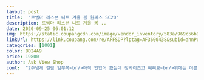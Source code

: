 ```yaml
---
layout: post 
title:  "르엠마 리스본 니트 겨울 봄 원피스 SC20" 
description: 르엠마 리스본 니트 겨울 봄 ..
date: 2020-09-25 06:01:12 
img: https://static.coupangcdn.com/image/vendor_inventory/583a/969c56b9abb149f6dfee6299768d69c61a705884a47f53afc801f06f96c1.png 
linkUrl: https://link.coupang.com/re/AFFSDP?lptag=AF3600438&subid=ahnPublicAsk&pageKey=307928959&itemId=970930135&vendorItemId=71301055634&traceid=V0-113-bb9cddc6ad4565de 
categories: [1001] 
color: BD24A9 
price: 19800 
author: Ask View Shop 
cont:  "2주넘게 걸림 임부복<br/>아직 안입어 봤는데 정사이즈고 예뻐요<br/>위에는 이쁜데치마쪽이 너무 부해여<br/>" 
---
```

